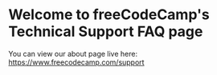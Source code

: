 # Welcome to freeCodeCamp's Technical Support FAQ page

You can view our about page live here: https://www.freecodecamp.com/support

